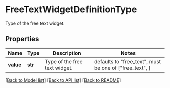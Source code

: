 # FreeTextWidgetDefinitionType

Type of the free text widget.
## Properties
Name | Type | Description | Notes
------------ | ------------- | ------------- | -------------
**value** | **str** | Type of the free text widget. | defaults to "free_text",  must be one of ["free_text", ]

[[Back to Model list]](README.md#documentation-for-models) [[Back to API list]](README.md#documentation-for-api-endpoints) [[Back to README]](README.md)


